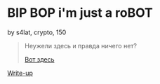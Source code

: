 # BIP BOP i'm just a roBOT
by s4lat, crypto, 150

> Неужели здесь и правда ничего нет?
>
> <a href="http://64.227.79.53:44444"> Вот здесь </a>

[Write-up](WRITEUP.md)
